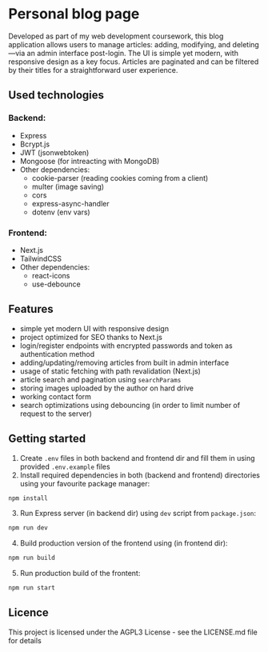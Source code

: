 # Personal blog page

Developed as part of my web development coursework, this blog application allows users to manage articles: adding, modifying, and deleting—via an admin interface post-login. 
The UI is simple yet modern, with responsive design as a key focus. Articles are paginated and can be filtered by their titles for a straightforward user experience.

## Used technologies

### Backend:
- Express
- Bcrypt.js
- JWT (jsonwebtoken)
- Mongoose (for intreacting with MongoDB)
- Other dependencies:
    - cookie-parser (reading cookies coming from a client)
    - multer (image saving)
    - cors
    - express-async-handler
    - dotenv (env vars)

### Frontend:
- Next.js
- TailwindCSS
- Other dependencies:
    - react-icons
    - use-debounce

## Features
- simple yet modern UI with responsive design
- project optimized for SEO thanks to Next.js
- login/register endpoints with encrypted passwords and token as authentication method
- adding/updating/removing articles from built in admin interface
- usage of static fetching with path revalidation (Next.js)
- article search and pagination using `searchParams`
- storing images uploaded by the author on hard drive
- working contact form
- search optimizations using debouncing (in order to limit number of request to the server)

## Getting started
1. Create `.env` files in both backend and frontend dir and fill them in using provided `.env.example` files
2. Install required dependencies in both (backend and frontend) directories using your favourite package manager:
```sh
npm install
```
3. Run Express server (in backend dir) using `dev` script from `package.json`:
```sh
npm run dev
```
4. Build production version of the frontend using (in frontend dir):
```sh
npm run build
```
5. Run production build of the frontent:
```sh
npm run start
```

## Licence 
This project is licensed under the AGPL3 License - see the LICENSE.md file for details
